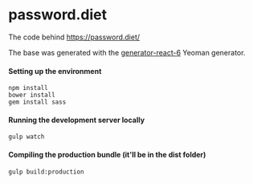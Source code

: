 # password.diet
The code behind https://password.diet/

The base was generated with the [generator-react-6](https://www.npmjs.com/package/generator-react-6) Yeoman generator.

#### Setting up the environment
```
npm install
bower install
gem install sass
```

#### Running the development server locally
```
gulp watch
```

#### Compiling the production bundle (it'll be in the dist folder)
```
gulp build:production
```
